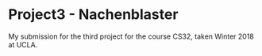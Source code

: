 # Project3 - Nachenblaster
My submission for the third project for the course CS32, taken Winter 2018 at UCLA.
